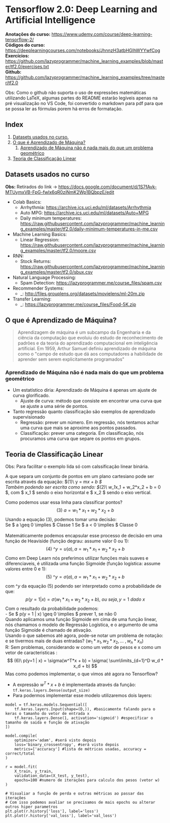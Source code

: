 # Tensorflow 2.0: Deep Learning and Artificial Intelligence
**Anotações do curso:** https://www.udemy.com/course/deep-learning-tensorflow-2/  
**Códigos do curso:** https://deeplearningcourses.com/notebooks/JhnnzH3atbHGlhWYYwfCog    
**Exercícios:** https://github.com/lazyprogrammer/machine_learning_examples/blob/master/tf2.0/exercises.txt    
**Github:** https://github.com/lazyprogrammer/machine_learning_examples/tree/master/tf2.0    

Obs: Como o github não suporta o uso de expressões matemáticas utilizando LaTeX, algumas partes do README estarão legíveis apenas na pré visualização no VS Code, foi convertido o markdown para pdf para que se possa ler as fórmulas porem há erros de formatação.

## Index
1. [ Datasets usados no curso. ](#datasets)
2. [ O que é Aprendizado de Máquina? ](#o_que_é_ml)
    1. [ Aprendizado de Máquina não é nada mais do que um problema geométrico ](#o_que_é_ml_sub)
3. [ Teoria de Classificação Linear ](#teoria_class_lin)
    

## Datasets usados no curso <a name="datasets"></a>
**Obs:** Retirados do link -> https://docs.google.com/document/d/1S7fAvk-MTUymxVB-FpG-fwlx6qR0ziNmK2Wp1BQbpzE/edit
- Colab Basics:
    - Arrhythmia: https://archive.ics.uci.edu/ml/datasets/Arrhythmia
    - Auto MPG: https://archive.ics.uci.edu/ml/datasets/Auto+MPG
    - Daily minimum temperatures: https://raw.githubusercontent.com/lazyprogrammer/machine_learning_examples/master/tf2.0/daily-minimum-temperatures-in-me.csv 
- Machine Learning Basics:
    - Linear Regression: https://raw.githubusercontent.com/lazyprogrammer/machine_learning_examples/master/tf2.0/moore.csv    
- RNN:
    - Stock Returns: https://raw.githubusercontent.com/lazyprogrammer/machine_learning_examples/master/tf2.0/sbux.csv
- Natural Language Processing:
    - Spam Detection: https://lazyprogrammer.me/course_files/spam.csv
- Recommender Systems:
    - _: http://files.grouplens.org/datasets/movielens/ml-20m.zip
- Transfer Learning:
    - _: https://lazyprogrammer.me/course_files/Food-5K.zip

## O que é Aprendizado de Máquina? <a name="o_que_é_ml"></a>
> Aprendizagem de máquina é um subcampo da Engenharia e da ciência da computação que evoluiu do estudo de reconhecimento de padrões e da teoria do aprendizado computacional em inteligência artificial. Em 1959, Arthur Samuel definiu aprendizado de máquina como o "campo de estudo que dá aos computadores a habilidade de aprender sem serem explicitamente programados"  

### Aprendizado de Máquina não é nada mais do que um problema geométrico <a name="o_que_é_ml_sub"></a>
- Um estatístico diria: Aprendizado de Máquina é apenas um ajuste de curva glorificado. 
    - Ajuste de curva: método que consiste em encontrar uma curva que se ajuste a uma série de pontos.
- Tanto regressão quanto classificação são exemplos de aprendizado supervisionado 
    - Regressão: prever um número. Em regressão, nós tentamos achar uma curva que mais se aproxime aos pontos passados.
    - Classificação: prever uma categoria. Em classificação, nós procuramos uma curva que separe os pontos em grupos.

## Teoria de Classificação Linear <a name="teoria_class_lin"></a>
Obs: Para facilitar o exemplo lida só com calssificação linear binária.  

A que separa um conjunto de pontos em um plano cartesiano pode ser escrita através da equação: $(1)\ y = m*x + b $    
Também podendo ser escrita como sendo: $(2)\ w_1*x_1 + w_2*x_2 + b = 0 $, com $ x_1 $ sendo o eixo horizontal e $ x_2 $ sendo o eixo vertical.   

Como podemos usar essa linha para  classificar pontos?
$$(3)\ a =  w_1*x_1 + w_2*x_2 + b $$
Usando a equação (3), podemos tomar uma decisão:</br>
Se $ a \geq 0 \implies $ Classe 1 
Se $ a < 0 \implies $ Classe 0   
</br> Matemáticamente podemos encapsular esse processo de decisão em uma função de Heaviside (função degrau: assume valor 0 ou 1): $$ (4)\ \^{y} = u(a), a =  w_1*x_1 + w_2*x_2 + b $$ Como em Deep Learn nós preferimos utilizar funções mais suaves e diferenciaveis, é utilizada uma função Sigmoide (função logística: assume valores entre 0 e 1): $$(5)\ \^{y} = \sigma(a), a =  w_1*x_1 + w_2*x_2 + b $$ com $\^{y}$ da equação (5) podendo ser interpretado como a probabilidade de que: $$p(y = 1 | x) = \sigma(w_1*x_1 + w_2*x_2 + b), \ ou \ seja, y = 1 \ dado \ x$$ Com o resultado da probabilidade podemos: </br> - Se $ p(y = 1 | x) \geq 0 \implies $ prever 1, se não 0 </br>
Quando aplicamos uma função Sigmoide em cima de uma função linear, nós chamamos o modelo de Regressão Logística, e o argumento de uma função Sigmoide é chamado de ativação.
</br>Usando o que sabemos até agora, pode-se notar um problema de notação: e se tivermos mais de duas entradas? ($w_1*x_1, w_2*x_2, ...\ , w_n*x_n$)</br>R: Sem problemas, considerando w como um vetor de pesos e x como um vetor de caracteristicas : $$ (6)\
p(y=1 | x) = \sigma(w^T*x + b) = \sigma( \sum\limits_{d=1}^D w_d * x_d + b)
$$ Mas como podemos implementar, o que vimos até agora no Tensorflow?
- A expressão $w^T*x + b$ é implementada através da função: ```tf.keras.layers.Dense(output_size)```
- Para podermos implementar esse modelo utilizaremos dois layers:</br> 
```
model = tf.keras.models.Sequential([
    tf.keras.layers.Input(shape=(D,)), #basicamente falando para o keras o tamanho do vetor de entrada x
    tf.keras.layers.Dense(1, activation='sigmoid') #especificar o tamanho de saida e função de ativação
])

model.compile(
    optimizer='adam', #será visto depois
    loss='binary_crossentropy', #será visto depois
    metrics=['accuracy'] #lista de métricas usadas, accuracy = correct/total
)

r = model.fit(
    X_train, y_train,
    validation_data=(X_test, y_test),
    epochs=100 #numero de iterações para calculo dos pesos (vetor w)
)

# Visualiar a função de perda e outras métricas ao passar das iterações
# Com isso podemos avaliar se precisamos de mais epochs ou alterar outros hiper parametros
plt.plot(r.history['loss'], label='loss')
plt.plot(r.history['val_loss'], label='val_loss')
```
